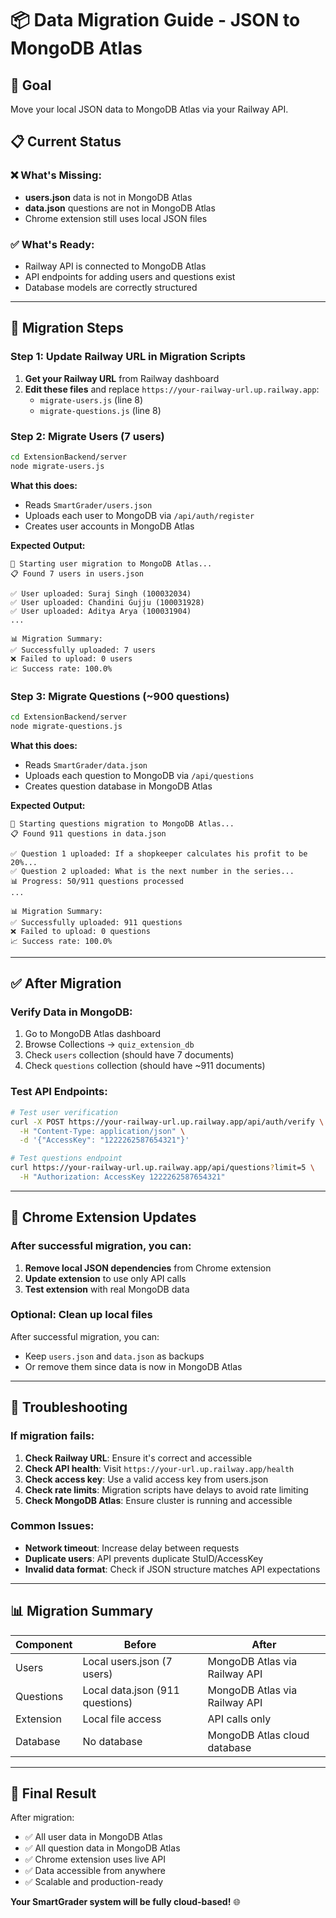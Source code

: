 # 📦 Data Migration Guide - JSON to MongoDB Atlas

## 🎯 Goal
Move your local JSON data to MongoDB Atlas via your Railway API.

## 📋 Current Status

### ❌ What's Missing:
- **users.json** data is not in MongoDB Atlas
- **data.json** questions are not in MongoDB Atlas
- Chrome extension still uses local JSON files

### ✅ What's Ready:
- Railway API is connected to MongoDB Atlas
- API endpoints for adding users and questions exist
- Database models are correctly structured

---

## 🚀 Migration Steps

### Step 1: Update Railway URL in Migration Scripts

1. **Get your Railway URL** from Railway dashboard
2. **Edit these files** and replace `https://your-railway-url.up.railway.app`:
   - `migrate-users.js` (line 8)
   - `migrate-questions.js` (line 8)

### Step 2: Migrate Users (7 users)

```bash
cd ExtensionBackend/server
node migrate-users.js
```

**What this does:**
- Reads `SmartGrader/users.json`
- Uploads each user to MongoDB via `/api/auth/register`
- Creates user accounts in MongoDB Atlas

**Expected Output:**
```
🚀 Starting user migration to MongoDB Atlas...
📋 Found 7 users in users.json

✅ User uploaded: Suraj Singh (100032034)
✅ User uploaded: Chandini Gujju (100031928)
✅ User uploaded: Aditya Arya (100031904)
...

📊 Migration Summary:
✅ Successfully uploaded: 7 users
❌ Failed to upload: 0 users
📈 Success rate: 100.0%
```

### Step 3: Migrate Questions (~900 questions)

```bash
cd ExtensionBackend/server
node migrate-questions.js
```

**What this does:**
- Reads `SmartGrader/data.json`
- Uploads each question to MongoDB via `/api/questions`
- Creates question database in MongoDB Atlas

**Expected Output:**
```
🚀 Starting questions migration to MongoDB Atlas...
📋 Found 911 questions in data.json

✅ Question 1 uploaded: If a shopkeeper calculates his profit to be 20%...
✅ Question 2 uploaded: What is the next number in the series...
📊 Progress: 50/911 questions processed
...

📊 Migration Summary:
✅ Successfully uploaded: 911 questions
❌ Failed to upload: 0 questions  
📈 Success rate: 100.0%
```

---

## ✅ After Migration

### Verify Data in MongoDB:
1. Go to MongoDB Atlas dashboard
2. Browse Collections → `quiz_extension_db`
3. Check `users` collection (should have 7 documents)
4. Check `questions` collection (should have ~911 documents)

### Test API Endpoints:
```bash
# Test user verification
curl -X POST https://your-railway-url.up.railway.app/api/auth/verify \
  -H "Content-Type: application/json" \
  -d '{"AccessKey": "1222262587654321"}'

# Test questions endpoint
curl https://your-railway-url.up.railway.app/api/questions?limit=5 \
  -H "Authorization: AccessKey 1222262587654321"
```

---

## 🔧 Chrome Extension Updates

### After successful migration, you can:

1. **Remove local JSON dependencies** from Chrome extension
2. **Update extension** to use only API calls
3. **Test extension** with real MongoDB data

### Optional: Clean up local files
After successful migration, you can:
- Keep `users.json` and `data.json` as backups
- Or remove them since data is now in MongoDB Atlas

---

## 🐛 Troubleshooting

### If migration fails:

1. **Check Railway URL**: Ensure it's correct and accessible
2. **Check API health**: Visit `https://your-url.up.railway.app/health`
3. **Check access key**: Use a valid access key from users.json
4. **Check rate limits**: Migration scripts have delays to avoid rate limiting
5. **Check MongoDB Atlas**: Ensure cluster is running and accessible

### Common Issues:
- **Network timeout**: Increase delay between requests
- **Duplicate users**: API prevents duplicate StuID/AccessKey
- **Invalid data format**: Check if JSON structure matches API expectations

---

## 📊 Migration Summary

| Component | Before | After |
|-----------|--------|-------|
| Users | Local users.json (7 users) | MongoDB Atlas via Railway API |
| Questions | Local data.json (911 questions) | MongoDB Atlas via Railway API |
| Extension | Local file access | API calls only |
| Database | No database | MongoDB Atlas cloud database |

---

## 🎉 Final Result

After migration:
- ✅ All user data in MongoDB Atlas
- ✅ All question data in MongoDB Atlas  
- ✅ Chrome extension uses live API
- ✅ Data accessible from anywhere
- ✅ Scalable and production-ready

**Your SmartGrader system will be fully cloud-based!** 🌐
